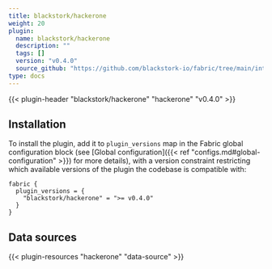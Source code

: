 ```yaml
---
title: blackstork/hackerone
weight: 20
plugin:
  name: blackstork/hackerone
  description: ""
  tags: []
  version: "v0.4.0"
  source_github: "https://github.com/blackstork-io/fabric/tree/main/internal/hackerone/"
type: docs
---
```


{{< plugin-header "blackstork/hackerone" "hackerone" "v0.4.0" >}}

## Installation

To install the plugin, add it to `plugin_versions` map in the Fabric global configuration block (see [Global configuration]({{< ref "configs.md#global-configuration" >}}) for more details), with a version constraint restricting which available versions of the plugin the codebase is compatible with:

```hcl
fabric {
  plugin_versions = {
    "blackstork/hackerone" = ">= v0.4.0"
  }
}
```


## Data sources

{{< plugin-resources "hackerone" "data-source" >}}
